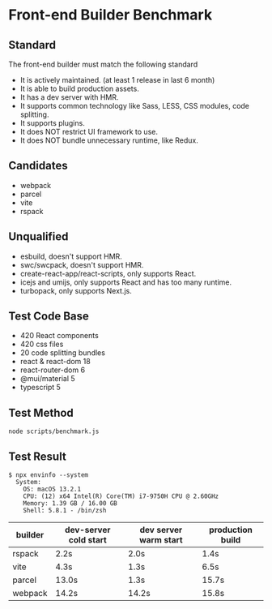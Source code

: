 # Front-end Builder Benchmark

## Standard

The front-end builder must match the following standard

- It is actively maintained. (at least 1 release in last 6 month)
- It is able to build production assets.
- It has a dev server with HMR.
- It supports common technology like Sass, LESS, CSS modules, code splitting.
- It supports plugins.
- It does NOT restrict UI framework to use.
- It does NOT bundle unnecessary runtime, like Redux.

## Candidates

- webpack
- parcel
- vite
- rspack

## Unqualified

- esbuild, doesn't support HMR.
- swc/swcpack, doesn't support HMR.
- create-react-app/react-scripts, only supports React.
- icejs and umijs, only supports React and has too many runtime.
- turbopack, only supports Next.js.

## Test Code Base

- 420 React components
- 420 css files
- 20 code splitting bundles
- react & react-dom 18
- react-router-dom 6
- @mui/material 5
- typescript 5

## Test Method

```
node scripts/benchmark.js
```

## Test Result

```
$ npx envinfo --system
  System:
    OS: macOS 13.2.1
    CPU: (12) x64 Intel(R) Core(TM) i7-9750H CPU @ 2.60GHz
    Memory: 1.39 GB / 16.00 GB
    Shell: 5.8.1 - /bin/zsh
```

| builder | dev-server cold start | dev server warm start | production build |
| ------- | --------------------- | --------------------- | ---------------- |
| rspack  | 2.2s                  | 2.0s                  | 1.4s             |
| vite    | 4.3s                  | 1.3s                  | 6.5s             |
| parcel  | 13.0s                 | 1.3s                  | 15.7s            |
| webpack | 14.2s                 | 14.2s                 | 15.8s            |
